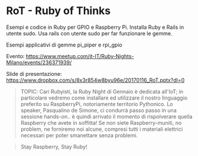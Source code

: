 
# RoT - Ruby of Thinks


Esempi e codice in Ruby per GPIO e Raspberry Pi.
Installa Ruby e Rails in utente sudo.
Usa rails con utente sudo per far funzionare le gemme.

Esempi applicativi di gemme pi_piper e rpi_gpio

Evento:
https://www.meetup.com/it-IT/Ruby-Nights-Milano/events/236371939/

Slide di presentazione:
https://www.dropbox.com/s/8x3r854w8byu96e/20170116_RoT.pptx?dl=0


> TOPIC:
Cari Rubyisti,
la Ruby Night di Gennaio è dedicata all'IoT; in particolare vedremo come installare ed utilizzare il nostro linguaggio preferito su RaspberryPi, notoriamente territorio Pythonico.
Lo speaker, Pasqualino de Simone, ci condurrà passo passo in una sessione hands-on.. è quindi arrivato il momento di rispolverare quella Raspberry che avete in soffitta!
Se non siete Raspberry-muniti, no problem, ne forniremo noi alcune, compresi tutti i materiali elettrici necessari per poter smanettare senza problemi.

>Stay Raspberry, Stay Ruby!

